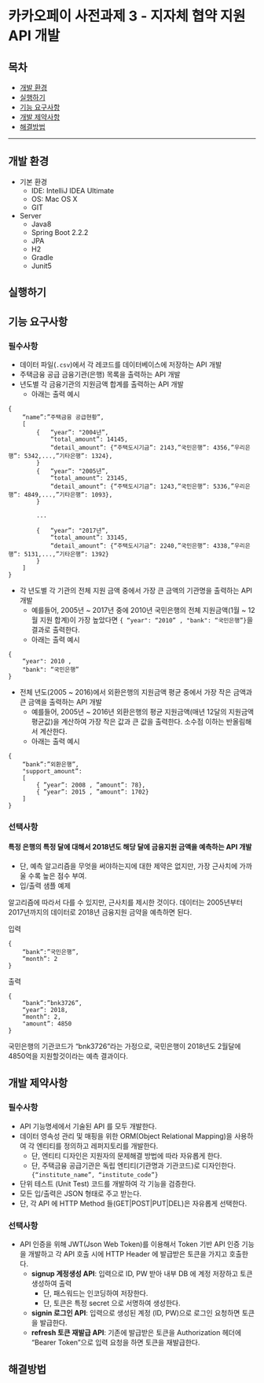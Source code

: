# 카카오페이 사전과제 3 - 지자체 협약 지원 API 개발
## 목차
- [개발 환경](#개발-환경)
- [실행하기](#실행하기)
- [기능 요구사항](#기능-요구사항)
- [개발 제약사항](#개발-제약사항)
- [해결방법](#해결방법)

---

## 개발 환경
- 기본 환경
    - IDE: IntelliJ IDEA Ultimate
    - OS: Mac OS X
    - GIT
- Server
    - Java8
    - Spring Boot 2.2.2
    - JPA
    - H2
    - Gradle
    - Junit5


## 실행하기


## 기능 요구사항
### 필수사항
- 데이터 파일(`.csv`)에서 각 레코드를 데이터베이스에 저장하는 API 개발
- 주택금융 공급 금융기관(은행) 목록을 출력하는 API 개발
- 년도별 각 금융기관의 지원금액 합계를 출력하는 API 개발
    - 아래는 출력 예시

```
{
    “name”:”주택금융 공급현황”, 
    [
        {   “year”: "2004년”, 
            “total_amount”: 14145, 
            “detail_amount”: {“주택도시기금”: 2143,”국민은행”: 4356,”우리은행”: 5342,...,”기타은행”: 1324}, 
        }
        {   “year”: "2005년”,
            “total_amount”: 23145, 
            “detail_amount”: {“주택도시기금”: 1243,”국민은행”: 5336,”우리은행”: 4849,...,”기타은행”: 1093},
        }

        ...

        {   “year”: "2017년”, 
            “total_amount”: 33145, 
            “detail_amount”: {“주택도시기금”: 2240,”국민은행”: 4338,”우리은행”: 5131,...,”기타은행”: 1392}
        }
    ]
}
```

- 각 년도별 각 기관의 전체 지원 금액 중에서 가장 큰 금액의 기관명을 출력하는 API 개발
    - 예를들어, 2005년 ~ 2017년 중에 2010년 국민은행의 전체 지원금액(1월 ~ 12월 지원 합계)이 가장 높았다면 `{ “year": “2010” , "bank": “국민은행”}`을 결과로 출력한다.
    - 아래는 출력 예시

```
{
    “year": 2010 , 
    "bank": “국민은행”
}
```

- 전체 년도(2005 ~ 2016)에서 외환은행의 지원금액 평균 중에서 가장 작은 금액과 큰 금액을 출력하는 API 개발
    - 예를들어, 2005년 ~ 2016년 외환은행의 평균 지원금액(매년 12달의 지원금액 평균값)을 계산하여 가장 작은 값과 큰 값을 출력한다. 소수점 이하는 반올림해서 계산한다.
    - 아래는 출력 예시

```
{
    “bank”:”외환은행”, 
    "support_amount”: 
    [
        { ”year”: 2008 , ”amount”: 78},
        { ”year”: 2015 , ”amount”: 1702} 
    ]
}
```

### 선택사항
#### 특정 은행의 특정 달에 대해서 2018년도 해당 달에 금융지원 금액을 예측하는 API 개발
- 단, 예측 알고리즘을 무엇을 써야하는지에 대한 제약은 없지만, 가장 근사치에 가까울 수록 높은 점수 부여.
- 입/출력 샘플 예제

알고리즘에 따라서 다를 수 있지만, 근사치를 제시한 것이다. 데이터는 2005년부터 2017년까지의 데이터로 2018년 금융지원 금약을 예측하면 된다.

입력

```
{
    “bank”:”국민은행”, 
    “month”: 2
}
```

출력

```
{
    “bank”:”bnk3726”, 
    “year”: 2018,
    “month”: 2, 
    "amount”: 4850
}
```

국민은행의 기관코드가 “bnk3726”라는 가정으로, 국민은행이 2018년도 2월달에 4850억을 지원할것이라는 예측 결과이다.


## 개발 제약사항
### 필수사항
- API 기능명세에서 기술된 API 를 모두 개발한다.
- 데이터 영속성 관리 및 매핑을 위한 ORM(Object Relational Mapping)을 사용하여 각 엔티티를 정의하고 레퍼지토리를 개발한다.
    - 단, 엔티티 디자인은 지원자의 문제해결 방법에 따라 자유롭게 한다.
    - 단, 주택금융 공급기관은 독립 엔티티(기관명과 기관코드)로 디자인한다. `{“institute_name”, “institute_code”}`
- 단위 테스트 (Unit Test) 코드를 개발하여 각 기능을 검증한다.
- 모든 입/출력은 JSON 형태로 주고 받는다.
- 단, 각 API 에 HTTP Method 들(GET|POST|PUT|DEL)은 자유롭게 선택한다.

### 선택사항
- API 인증을 위해 JWT(Json Web Token)를 이용해서 Token 기반 API 인증 기능을 개발하고 각 API 호출 시에 HTTP Header 에 발급받은 토큰을 가지고 호출한다.
    - **signup 계정생성 API**: 입력으로 ID, PW 받아 내부 DB 에 계정 저장하고 토큰 생성하여 출력
        - 단, 패스워드는 인코딩하여 저장한다.
        - 단, 토큰은 특정 secret 으로 서명하여 생성한다.
    - **signin 로그인 API**: 입력으로 생성된 계정 (ID, PW)으로 로그인 요청하면 토큰을 발급한다.
    - **refresh 토큰 재발급 API**: 기존에 발급받은 토큰을 Authorization 헤더에 “Bearer Token”으로 입력 요청을 하면 토큰을 재발급한다.


## 해결방법
